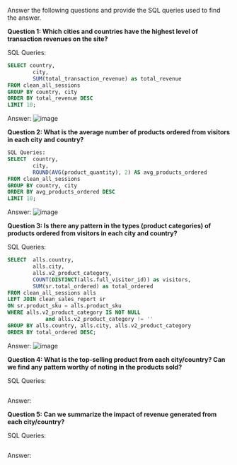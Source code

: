Answer the following questions and provide the SQL queries used to find the answer.

    
**Question 1: Which cities and countries have the highest level of transaction revenues on the site?**


SQL Queries: 
```sql
SELECT country,
		city,
		SUM(total_transaction_revenue) as total_revenue
FROM clean_all_sessions
GROUP BY country, city
ORDER BY total_revenue DESC
LIMIT 10;
```

Answer:
![image](https://github.com/user-attachments/assets/bffc0151-289b-4bf0-96c3-7f45e69c86fc)





**Question 2: What is the average number of products ordered from visitors in each city and country?**

```sql
SQL Queries:
SELECT  country,
		city,
		ROUND(AVG(product_quantity), 2) AS avg_products_ordered
FROM clean_all_sessions
GROUP BY country, city
ORDER BY avg_products_ordered DESC
LIMIT 10;
```
Answer:
![image](https://github.com/user-attachments/assets/e5d9e315-380d-4aab-91cf-90542d315922)





**Question 3: Is there any pattern in the types (product categories) of products ordered from visitors in each city and country?**


SQL Queries:
```sql
SELECT	alls.country,
		alls.city,
		alls.v2_product_category,
		COUNT(DISTINCT(alls.full_visitor_id)) as visitors,
		SUM(sr.total_ordered) as total_ordered
FROM clean_all_sessions alls
LEFT JOIN clean_sales_report sr
ON sr.product_sku = alls.product_sku
WHERE alls.v2_product_category IS NOT NULL 
			and alls.v2_product_category != ''
GROUP BY alls.country, alls.city, alls.v2_product_category
ORDER BY total_ordered DESC;
```
Answer:
![image](https://github.com/user-attachments/assets/1fabc491-da3b-4915-b995-d1d4c0ff5948)





**Question 4: What is the top-selling product from each city/country? Can we find any pattern worthy of noting in the products sold?**


SQL Queries:
```sql

```


Answer:





**Question 5: Can we summarize the impact of revenue generated from each city/country?**

SQL Queries:

```sql

```

Answer:







